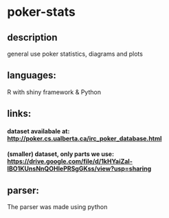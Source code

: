 # poker-stats

## description
general use poker statistics, diagrams and plots

## languages: 
R with shiny framework & Python

## links:
#### dataset availabale at: http://poker.cs.ualberta.ca/irc_poker_database.html
#### (smaller) dataset, only parts we use: https://drive.google.com/file/d/1kHYaiZal-IBO1KUnsNnQOHIePRSgGKss/view?usp=sharing

## parser:
The parser was made using python
